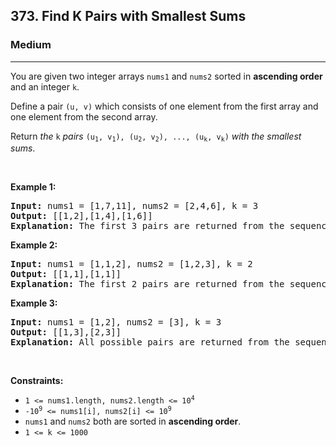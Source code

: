 <h2>373. Find K Pairs with Smallest Sums</h2><h3>Medium</h3><hr><div><p>You are given two integer arrays <code>nums1</code> and <code>nums2</code> sorted in <strong>ascending order</strong> and an integer <code>k</code>.</p>

<p>Define a pair <code>(u, v)</code> which consists of one element from the first array and one element from the second array.</p>

<p>Return <em>the</em> <code>k</code> <em>pairs</em> <code>(u<sub>1</sub>, v<sub>1</sub>), (u<sub>2</sub>, v<sub>2</sub>), ..., (u<sub>k</sub>, v<sub>k</sub>)</code> <em>with the smallest sums</em>.</p>

<p>&nbsp;</p>
<p><strong>Example 1:</strong></p>

<pre><strong>Input:</strong> nums1 = [1,7,11], nums2 = [2,4,6], k = 3
<strong>Output:</strong> [[1,2],[1,4],[1,6]]
<strong>Explanation:</strong> The first 3 pairs are returned from the sequence: [1,2],[1,4],[1,6],[7,2],[7,4],[11,2],[7,6],[11,4],[11,6]
</pre>

<p><strong>Example 2:</strong></p>

<pre><strong>Input:</strong> nums1 = [1,1,2], nums2 = [1,2,3], k = 2
<strong>Output:</strong> [[1,1],[1,1]]
<strong>Explanation:</strong> The first 2 pairs are returned from the sequence: [1,1],[1,1],[1,2],[2,1],[1,2],[2,2],[1,3],[1,3],[2,3]
</pre>

<p><strong>Example 3:</strong></p>

<pre><strong>Input:</strong> nums1 = [1,2], nums2 = [3], k = 3
<strong>Output:</strong> [[1,3],[2,3]]
<strong>Explanation:</strong> All possible pairs are returned from the sequence: [1,3],[2,3]
</pre>

<p>&nbsp;</p>
<p><strong>Constraints:</strong></p>

<ul>
	<li><code>1 &lt;= nums1.length, nums2.length &lt;= 10<sup>4</sup></code></li>
	<li><code>-10<sup>9</sup> &lt;= nums1[i], nums2[i] &lt;= 10<sup>9</sup></code></li>
	<li><code>nums1</code> and <code>nums2</code> both are sorted in <strong>ascending order</strong>.</li>
	<li><code>1 &lt;= k &lt;= 1000</code></li>
</ul>
</div>